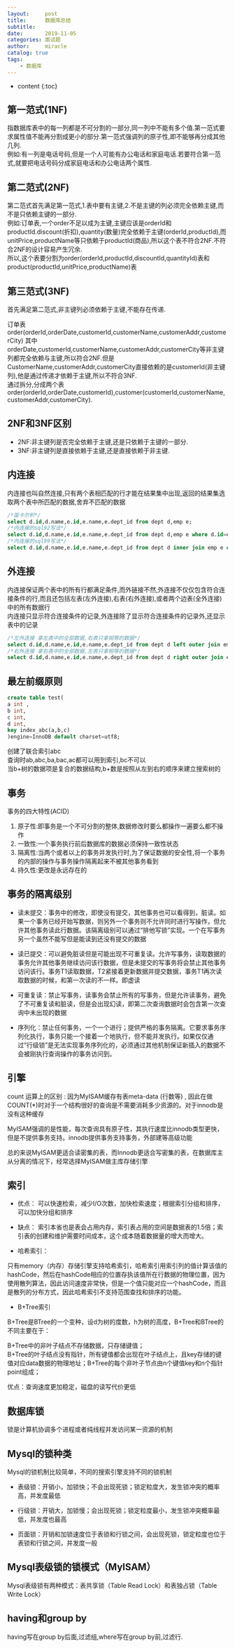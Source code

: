 ```yaml
---
layout:     post
title:      数据库总结
subtitle:   
date:       2019-11-05
categories: 面试题
author:     miracle
catalog: true
tags:
    - 数据库
---
```


* content
{:toc}

## 第一范式(1NF)

指数据库表中的每一列都是不可分割的一部分,同一列中不能有多个值.第一范式要求属性值不能再分割成更小的部分.第一范式强调列的原子性,即不能够再分成其他几列.  
例如:有一列是电话号码,但是一个人可能有办公电话和家庭电话.若要符合第一范式,就要把电话号码分成家庭电话和办公电话两个属性.

## 第二范式(2NF)

第二范式首先满足第一范式,1.表中要有主键,2.不是主键的列必须完全依赖主键,而不是只依赖主键的一部分.  
例如:订单表,一个order不足以成为主键,主键应该是orderId和productId.discount(折扣),quantity(数量)完全依赖于主键(orderId,productId),而unitPrice,productName等只依赖于productId(商品),所以这个表不符合2NF.不符合2NF的设计容易产生冗余.  
所以,这个表要分割为order(orderId,productId,discountId,quantityId)表和product(productId,unitPrice,productName)表

## 第三范式(3NF)

首先满足第二范式,非主键列必须依赖于主键,不能存在传递.

订单表order(orderId,orderDate,customerId,customerName,customerAddr,customerCity)
其中orderDate,customerId,customerName,customerAddr,customerCity等非主键列都完全依赖与主键,所以符合2NF.但是CustomerName,customerAddr,customerCity直接依赖的是customerId(非主键列),他是通过传递才依赖于主键,所以不符合3NF.  
通过拆分,分成两个表order(orderId,orderDate,customerId),customer(customerId,customerName,customerAddr,customerCity).

## 2NF和3NF区别

* 2NF:非主键列是否完全依赖于主键,还是只依赖于主键的一部分.
* 3NF:非主键列是直接依赖于主键,还是直接依赖于非主键.

## 内连接

内连接也叫自然连接,只有两个表相匹配的行才能在结果集中出现,返回的结果集选取两个表中所匹配的数据,舍弃不匹配的数据  

```sql
/*笛卡尔积*/
select d.id,d.name,e.id,e.name,e.dept_id from dept d,emp e;
/*内连接的sql92写法*/
select d.id,d.name,e.id,e.name,e.dept_id from dept d,emp e where d.id=e.dept_id;
/*内连接的sql99写法*/
select d.id,d.name,e.id,e.name,e.dept_id from dept d inner join emp e on d.id=e.dept_id;
```

## 外连接

内连接保证两个表中的所有行都满足条件,而外链接不然,外连接不仅仅包含符合连接条件的行,而且还包括左表(左外连接),右表(右外连接),或者两个边表(全外连接)中的所有数据行   
内连接只显示符合连接条件的记录,外连接除了显示符合连接条件的记录外,还显示表中的记录

```sql
/*左外连接 拿左表中的全部数据,右表只拿相等的数据*/
select d.id,d.name,e.id,e.name,e.dept_id from dept d left outer join emp e on d.id=e.dept_id;
/*右外连接 拿右表中的全部数据,左表只拿相等的数据*/
select d.id,d.name,e.id,e.name,e.dept_id from dept d right outer join emp e on d.id=e.dept_id;

```

## 最左前缀原则

```sql
create table test(
a int ,
b int,
c int,
d int,
key index_abc(a,b,c)
)engine=InnoDB default charset=utf8;
```

创建了联合索引abc  
查询时ab,abc,ba,bac,ac都可以用到索引,bc不可以  
当b+树的数据项是复合的数据结构,b+数是按照从左到右的顺序来建立搜索树的

## 事务

事务的四大特性(ACID)

1. 原子性:即事务是一个不可分割的整体,数据修改时要么都操作一遍要么都不操作
2. 一致性:一个事务执行前后数据库的数据必须保持一致性状态
3. 隔离性:当两个或者以上的事务并发执行时,为了保证数据的安全性,将一个事务的内部的操作与事务操作隔离起来不被其他事务看到
4. 持久性:更改是永远存在的

## 事务的隔离级别

* 读未提交：事务中的修改，即使没有提交，其他事务也可以看得到，脏读。如果一个事务已经开始写数据，则另外一个事务则不允许同时进行写操作，但允许其他事务读此行数据。该隔离级别可以通过“排他写锁”实现。一个在写事务另一个虽然不能写但是能读到还没有提交的数据

* 读已提交：可以避免脏读但是可能出现不可重复读。允许写事务，读取数据的事务允许其他事务继续访问该行数据，但是未提交的写事务将会禁止其他事务访问该行。事务T1读取数据，T2紧接着更新数据并提交数据，事务T1再次读取数据的时候，和第一次读的不一样。即虚读

* 可重复读：禁止写事务，读事务会禁止所有的写事务，但是允许读事务，避免了不可重复读和脏读，但是会出现幻读，即第二次查询数据时会包含第一次查询中未出现的数据

* 序列化：禁止任何事务，一个一个进行；提供严格的事务隔离。它要求事务序列化执行，事务只能一个接着一个地执行，但不能并发执行。如果仅仅通过“行级锁”是无法实现事务序列化的，必须通过其他机制保证新插入的数据不会被刚执行查询操作的事务访问到。

## 引擎

count 运算上的区别 : 因为MyISAM缓存有表meta-data (行数等) , 因此在做COUNT(*)时对于一个结构很好的查询是不需要消耗多少资源的。对于innodb是没有这种缓存  

MyISAM强调的是性能，每次查询具有原子性，其执行速度比innodb类型更快，但是不提供事务支持。innodb提供事务支持事务，外部建等高级功能  

总的来说MyISAM更适合读密集的表，而Innodb更适合写密集的表，在数据库主从分离的情况下，经常选择MyISAM做主库存储引擎  

## 索引

* 优点： 可以快速检索，减少I/O次数，加快检索速度；根据索引分组和排序，可以加快分组和排序

* 缺点： 索引本省也是表会占用内存，索引表占用的空间是数据表的1.5倍；索引表的创建和维护需要时间成本，这个成本随着数据量的增大而增大。

* 哈希索引：

只有memory（内存）存储引擎支持哈希索引，哈希索引用索引列的值计算该值的hashCode，然后在hashCode相应的位置存执该值所在行数据的物理位置，因为使用散列算法，因此访问速度非常快，但是一个值只能对应一个hashCode，而且是散列的分布方式，因此哈希索引不支持范围查找和排序的功能。

* B+Tree索引

B+Tree是BTree的一个变种，设d为树的度数，h为树的高度，B+Tree和BTree的不同主要在于：  

B+Tree中的非叶子结点不存储数据，只存储键值；  
B+Tree的叶子结点没有指针，所有键值都会出现在叶子结点上，且key存储的键值对应data数据的物理地址；B+Tree的每个非叶子节点由n个键值key和n个指针point组成；  

优点：查询速度更加稳定，磁盘的读写代价更低  

## 数据库锁

锁是计算机协调多个进程或者纯线程并发访问某一资源的机制

## Mysql的锁种类

Mysql的锁机制比较简单，不同的搜索引擎支持不同的锁机制

* 表级锁：开销小，加锁快；不会出现死锁；锁定粒度大，发生锁冲突的概率高，并发度最低

* 行级锁：开销大，加锁慢；会出现死锁；锁定粒度最小，发生锁冲突概率最低，并发度也最高

* 页面锁：开销和加锁速度位于表锁和行锁之间，会出现死锁，锁定粒度也位于表锁和行锁之间，并发度一般

## Mysql表级锁的锁模式（MyISAM）

Mysql表级锁有两种模式：表共享锁（Table Read Lock）和表独占锁（Table Write Lock）

## having和group by

having写在group by后面,过滤组,where写在group by前,过滤行.